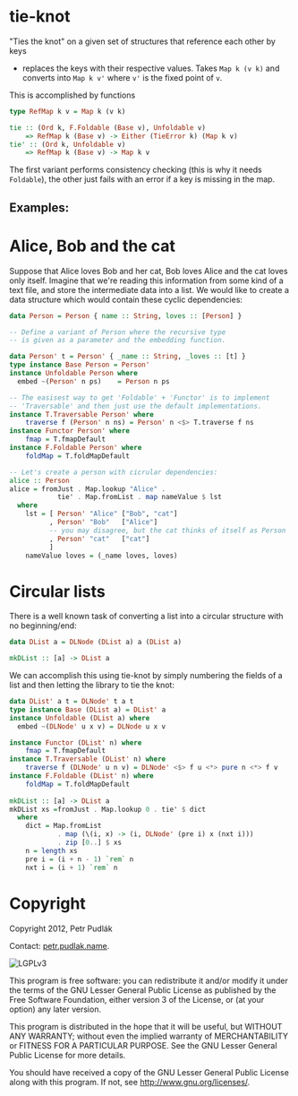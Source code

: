 # tie-knot

"Ties the knot" on a given set of structures that reference each other by keys
 - replaces the keys with their respective values.  Takes `Map k (v k)` and
converts into `Map k v'` where `v'` is the fixed point of `v`.

This is accomplished by functions
```haskell
type RefMap k v = Map k (v k)

tie :: (Ord k, F.Foldable (Base v), Unfoldable v)
    => RefMap k (Base v) -> Either (TieError k) (Map k v)
tie' :: (Ord k, Unfoldable v)
    => RefMap k (Base v) -> Map k v
```
The first variant performs consistency checking (this is why it needs
`Foldable`), the other just fails with an error if a key is missing in the map.

## Examples:

# Alice, Bob and the cat

Suppose that Alice loves Bob and her cat, Bob loves Alice and the cat loves
only itself. Imagine that we're reading this information from some kind of a
text file, and store the intermediate data into a list. We would like to create
a data structure which would contain these cyclic dependencies:

```haskell
data Person = Person { name :: String, loves :: [Person] }

-- Define a variant of Person where the recursive type
-- is given as a parameter and the embedding function.

data Person' t = Person' { _name :: String, _loves :: [t] }
type instance Base Person = Person'
instance Unfoldable Person where
  embed ~(Person' n ps)    = Person n ps

-- The easisest way to get 'Foldable' + 'Functor' is to implement
-- 'Traversable' and then just use the default implementations.
instance T.Traversable Person' where
    traverse f (Person' n ns) = Person' n <$> T.traverse f ns
instance Functor Person' where
    fmap = T.fmapDefault
instance F.Foldable Person' where
    foldMap = T.foldMapDefault

-- Let's create a person with cicrular dependencies:
alice :: Person
alice = fromJust . Map.lookup "Alice" . 
            tie' . Map.fromList . map nameValue $ lst
  where
    lst = [ Person' "Alice" ["Bob", "cat"]
          , Person' "Bob"   ["Alice"]
          -- you may disagree, but the cat thinks of itself as Person
          , Person' "cat"   ["cat"]
          ]
    nameValue loves = (_name loves, loves)
```

# Circular lists

There is a well known task of converting a list into a circular structure with
no beginning/end:

```haskell
data DList a = DLNode (DList a) a (DList a)

mkDList :: [a] -> DList a
```

We can accomplish this using tie-knot by simply numbering the fields of a list
and then letting the library to tie the knot:

```haskell
data DList' a t = DLNode' t a t
type instance Base (DList a) = DList' a
instance Unfoldable (DList a) where
  embed ~(DLNode' u x v) = DLNode u x v

instance Functor (DList' n) where
    fmap = T.fmapDefault
instance T.Traversable (DList' n) where
    traverse f (DLNode' u n v) = DLNode' <$> f u <*> pure n <*> f v
instance F.Foldable (DList' n) where
    foldMap = T.foldMapDefault
 
mkDList :: [a] -> DList a
mkDList xs =fromJust . Map.lookup 0 . tie' $ dict
  where
    dict = Map.fromList 
            . map (\(i, x) -> (i, DLNode' (pre i) x (nxt i)))
            . zip [0..] $ xs
    n = length xs
    pre i = (i + n - 1) `rem` n
    nxt i = (i + 1) `rem` n
```


# Copyright

Copyright 2012, Petr Pudlák

Contact: [petr.pudlak.name](http://petr.pudlak.name/).

![LGPLv3](https://www.gnu.org/graphics/lgplv3-88x31.png)

This program is free software: you can redistribute it and/or modify it under
the terms of the GNU Lesser General Public License as published by the Free
Software Foundation, either version 3 of the License, or (at your option) any
later version.

This program is distributed in the hope that it will be useful, but WITHOUT ANY
WARRANTY; without even the implied warranty of MERCHANTABILITY or FITNESS FOR A
PARTICULAR PURPOSE.  See the GNU Lesser General Public License for more
details.

You should have received a copy of the GNU Lesser General Public License along
with this program.  If not, see <http://www.gnu.org/licenses/>.
